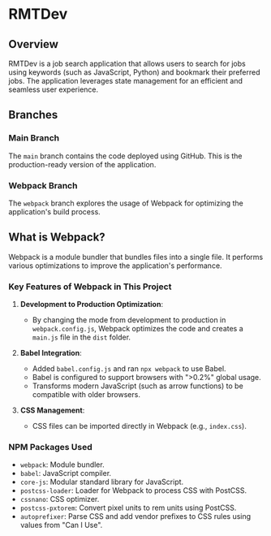 # RMTDev

## Overview

RMTDev is a job search application that allows users to search for jobs using keywords (such as JavaScript, Python) and bookmark their preferred jobs. The application leverages state management for an efficient and seamless user experience.

## Branches

### Main Branch
The `main` branch contains the code deployed using GitHub. This is the production-ready version of the application.

### Webpack Branch
The `webpack` branch explores the usage of Webpack for optimizing the application's build process.

## What is Webpack?
Webpack is a module bundler that bundles files into a single file. It performs various optimizations to improve the application's performance.

### Key Features of Webpack in This Project

1. **Development to Production Optimization**:
   - By changing the mode from development to production in `webpack.config.js`, Webpack optimizes the code and creates a `main.js` file in the `dist` folder.

2. **Babel Integration**:
   - Added `babel.config.js` and ran `npx webpack` to use Babel.
   - Babel is configured to support browsers with ">0.2%" global usage.
   - Transforms modern JavaScript (such as arrow functions) to be compatible with older browsers.

3. **CSS Management**:
   - CSS files can be imported directly in Webpack (e.g., `index.css`).

### NPM Packages Used
- `webpack`: Module bundler.
- `babel`: JavaScript compiler.
- `core-js`: Modular standard library for JavaScript.
- `postcss-loader`: Loader for Webpack to process CSS with PostCSS.
- `cssnano`: CSS optimizer.
- `postcss-pxtorem`: Convert pixel units to rem units using PostCSS.
- `autoprefixer`: Parse CSS and add vendor prefixes to CSS rules using values from "Can I Use".
